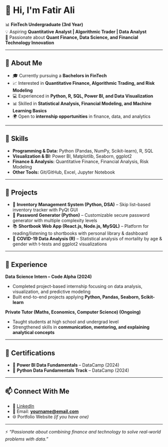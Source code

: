# 👋 Hi, I'm Fatir Ali  

📊 **FinTech Undergraduate (3rd Year)**  
💡 Aspiring **Quantitative Analyst | Algorithmic Trader | Data Analyst**  
🚀 Passionate about **Quant Finance, Data Science, and Financial Technology Innovation**  

---

## 🔹 About Me  

- 🎓 Currently pursuing a **Bachelors in FinTech**  
- 📈 Interested in **Quantitative Finance, Algorithmic Trading, and Risk Modeling**  
- 💻 Experienced in **Python, R, SQL, Power BI, and Data Visualization**  
- 📊 Skilled in **Statistical Analysis, Financial Modeling, and Machine Learning Basics**  
- 🌍 Open to **internship opportunities** in finance, data, and analytics  

---

## 🔹 Skills  

- **Programming & Data:** Python (Pandas, NumPy, Scikit-learn), R, SQL  
- **Visualization & BI:** Power BI, Matplotlib, Seaborn, ggplot2  
- **Finance & Analysis:** Quantitative Finance, Financial Analysis, Risk Modeling  
- **Other Tools:** Git/GitHub, Excel, Jupyter Notebook  

---

## 🔹 Projects  

- 🧮 **Inventory Management System (Python, DSA)** – Skip list–based inventory tracker with PyQt GUI  
- 🔑 **Password Generator (Python)** – Customizable secure password generator with multiple complexity levels  
- 📚 **Shortbook Web App (React.js, Node.js, MySQL)** – Platform for reading/listening to shortbooks with personal library & dashboard  
- 🦠 **COVID-19 Data Analysis (R)** – Statistical analysis of mortality by age & gender with t-tests and ggplot2 visualizations  

---

## 🔹 Experience  

**Data Science Intern – Code Alpha (2024)**  
- Completed project-based internship focusing on data analysis, visualization, and predictive modeling  
- Built end-to-end projects applying **Python, Pandas, Seaborn, Scikit-learn**  

**Private Tutor (Maths, Economics, Computer Science) (Ongoing)**  
- Taught students at high school and undergrad level  
- Strengthened skills in **communication, mentoring, and explaining analytical concepts**  

---

## 🔹 Certifications  

- 📜 **Power BI Data Fundamentals** – DataCamp (2024)  
- 📜 **Python Data Fundamentals Track** – DataCamp (2024)  

---

## 📫 Connect With Me  

- 💼 [LinkedIn](https://linkedin.com/in/your-link)  
- 📧 Email: **yourname@email.com**  
- 🌐 Portfolio Website *(if you have one)*  

---

⚡ *“Passionate about combining finance and technology to solve real-world problems with data.”*  
